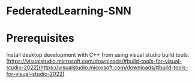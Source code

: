 # FederatedLearning-SNN

# Prerequisites
Install desktop development with C++ from using visual studio build tools: [https://visualstudio.microsoft.com/downloads/#build-tools-for-visual-studio-2022](https://visualstudio.microsoft.com/downloads/#build-tools-for-visual-studio-2022)
